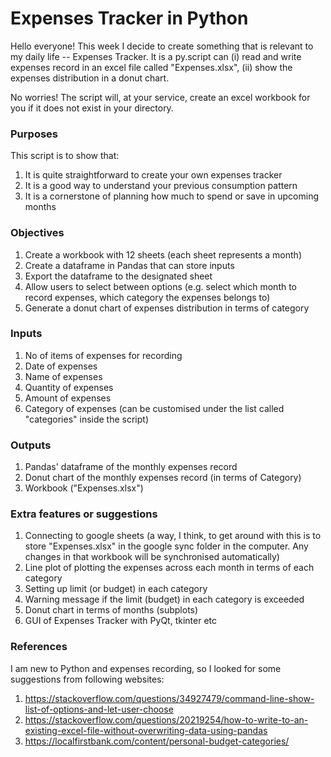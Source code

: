 # Expenses Tracker in Python

Hello everyone! This week I decide to create something that is relevant to my daily life -- Expenses Tracker. It is a py.script can (i) read and write expenses record in an excel file called "Expenses.xlsx", (ii) show the expenses distribution in a donut chart. 

No worries! The script will, at your service, create an excel workbook for you if it does not exist in your directory.

### Purposes
This script is to show that:
1. It is quite straightforward to create your own expenses tracker
1. It is a good way to understand your previous consumption pattern
1. It is a cornerstone of planning how much to spend or save in upcoming months

### Objectives
1. Create a workbook with 12 sheets (each sheet represents a month)
1. Create a dataframe in Pandas that can store inputs
1. Export the dataframe to the designated sheet
1. Allow users to select between options (e.g. select which month to record expenses, which category the expenses belongs to)
1. Generate a donut chart of expenses distribution in terms of category

### Inputs
1. No of items of expenses for recording
1. Date of expenses
1. Name of expenses
1. Quantity of expenses
1. Amount of expenses
1. Category of expenses (can be customised under the list called "categories" inside the script)

### Outputs
1. Pandas' dataframe of the monthly expenses record
1. Donut chart of the monthly expenses record (in terms of Category)
1. Workbook ("Expenses.xlsx")

### Extra features or suggestions
1. Connecting to google sheets (a way, I think, to get around with this is to store "Expenses.xlsx" in the google sync folder in the computer. Any changes in that workbook will be synchronised automatically)
1. Line plot of plotting the expenses across each month in terms of each category
1. Setting up limit (or budget) in each category
1. Warning message if the limit (budget) in each category is exceeded
1. Donut chart in terms of months (subplots)
1. GUI of Expenses Tracker with PyQt, tkinter etc

### References
I am new to Python and expenses recording, so I looked for some suggestions from following websites:
1. https://stackoverflow.com/questions/34927479/command-line-show-list-of-options-and-let-user-choose
1. https://stackoverflow.com/questions/20219254/how-to-write-to-an-existing-excel-file-without-overwriting-data-using-pandas
1. https://localfirstbank.com/content/personal-budget-categories/
